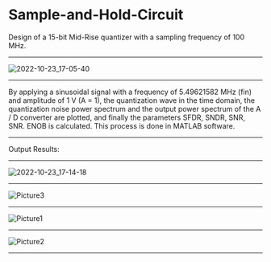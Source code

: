 # Sample-and-Hold-Circuit
Design of a 15-bit Mid-Rise quantizer with a sampling frequency of 100 MHz.
______________
![2022-10-23_17-05-40](https://user-images.githubusercontent.com/115939486/197395446-39d362e4-1441-4e08-9e0c-2bf433221c60.png)
___
By applying a sinusoidal signal with a frequency of 5.49621582 MHz (fin) and amplitude of 1 V (A = 1), the quantization wave in the time domain, the quantization noise power spectrum and the output power spectrum of the A / D converter are plotted, and finally the parameters SFDR, SNDR, SNR, SNR. ENOB is calculated. This process is done in MATLAB software.
_______
Output Results:
___________
![2022-10-23_17-14-18](https://user-images.githubusercontent.com/115939486/197395782-b526f02d-9141-4d71-b035-538f9bd95b17.png)
_____
![Picture3](https://user-images.githubusercontent.com/115939486/197395800-fdf21208-3bc4-4230-9b0d-ffc64e55d2fd.png)
_______
![Picture1](https://user-images.githubusercontent.com/115939486/197395809-ba5e67be-0b8d-4300-b2b4-35af5d8d54c3.png)
________
![Picture2](https://user-images.githubusercontent.com/115939486/197395832-93464ef2-6172-4619-87f4-88bdb95d67a0.png)
_____
